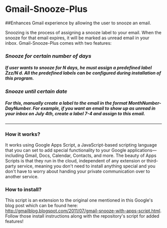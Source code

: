 # Gmail-Snooze-Plus

##Enhances Gmail experience by allowing the user to  snooze an email.  

Snoozing is the process of assigning a snooze label to your email. When the snooze for that email expires, it will be marked as unread email in your inbox.
Gmail-Snooze-Plus comes with two features:
###  _Snooze for certain number of days_
##### If user wants to snooze for N days, he must  assign  a predefined label Zzz/N d.  All the predefined labels can be configured during installation of this program.
###  _Snooze until certain date_
##### For this, manually create a label to the email in the format  MonthNumber-DayNumber. For example, if you want an email to show up as unread in your inbox on July 4th, create a label 7-4 and assign to this email.


--------------------------------------------------------------

### How it works?
It works using Google Apps Script, a JavaScript-based scripting language that you can set to add special functionality to your Google applications—including Gmail, Docs, Calendar, Contacts, and more. The beauty of Apps Scripts is that they run in the cloud, independent of any extension or third-party service, meaning you don't need to install anything special and you don't have to worry about handing your private communication over to another service.

### How to install?
This script is an extension to the original one mentioned in this Google's blog post which can be found here: http://gmailblog.blogspot.com/2011/07/gmail-snooze-with-apps-script.html.
Follow those install instructions along with the repository's script for added features!

